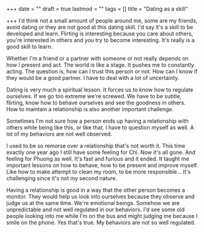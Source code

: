 +++
date = ""
draft = true
lastmod = ""
tags = []
title = "Dating as a skill"

+++
I'd think not a small amount of people around me, some are my friends, avoid dating or they are not good at this dating skill. I'd say it's a skill to be developed and learn. Flirting is interesting because you care about others, you're interested in others and you try to become interesting. It's really is a good skill to learn.

Whether I'm a friend or a partner with someone or not really depends on how I present and act. The world is like a stage. It pushes me to constantly acting. The question is, how can I trust this person or not. How can I know if they would be a good partner. I have to deal with a lot of uncertainty.

Dating is very much a spiritual lesson. It forces us to know how to regulate ourselves. If we go too extreme we're screwed. We have to be subtle, flirting, know how to behave ourselves and see the goodness in others. How to maintain a relationship is also another important challenge. 

Sometimes I'm not sure how a person ends up having a relationship with others while being like this, or like that. I have to question myself as well. A lot of my behaviors are not well observed. 

I used to be so remorse over a relationship that's not worth it. This time exactly one year ago I still have some feeling for Chi. Now it's all gone. And feeling for Phuong as well. It's fast and furious and it ended. It taught me important lessons on how to behave, how to be present and improve myself. Like how to make attempt to clean my room, to be more responsible... It's challenging since it's not my second nature. 

Having a relationship is good in a way that the other person becomes a monitor. They would help us look into ourselves because they observe and judge us at the same time. We're emotional beings. Somehow we are unpredictable and not well regulated in our behaviors. I'd see some old people looking into me while I'm on the bus and might judging me because I smile on the phone. Yes that's true. My behaviors are not so well regulated.

 